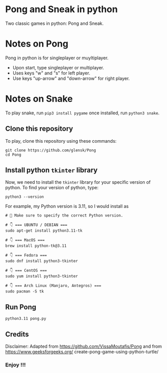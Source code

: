 # Pong and Sneak in python
Two classic games in python: Pong and Sneak. 

# Notes on Pong
Pong in python is for singleplayer or muyltiplayer. 
- Upon start, type singleplayer or multiplayer.
- Uses keys "w" and "s" for left player. 
- Use keys "up-arrow" and "down-arrow" for right player.

# Notes on Snake
To play snake, run ``pip3 install pygame`` once installed, run ``python3 snake``.

## Clone this repository

To play, clone this repository using these commands:

```shell
git clone https://github.com/glensk/Pong
cd Pong
```

## Install python ``tkinter`` library

Now, we need to install the ``tkinter`` library for your specific version of
python. To find your version of python, type:

```shell
python3 --version
```

For example, my Python version is 3.11, so I would install as

```shell
# 🚨 Make sure to specify the correct Python version.

# 👇️ === UBUNTU / DEBIAN ===
sudo apt-get install python3.11-tk

# 👇️ === MacOS ===
brew install python-tk@3.11

# 👇️ === Fedora ===
sudo dnf install python3-tkinter

# 👇️ === CentOS ===
sudo yum install python3-tkinter

# 👇️ === Arch Linux (Manjaro, Antegros) ===
sudo pacman -S tk
```

## Run Pong

```shell
python3.11 pong.py
```

## Credits

Disclaimer: 
Adapted from https://github.com/VissaMoutafis/Pong and from https://www.geeksforgeeks.org/    create-pong-game-using-python-turtle/

### Enjoy !!!
